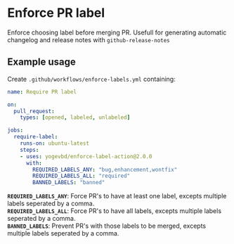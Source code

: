 # Enforce PR label

Enforce choosing label before merging PR. Usefull for generating automatic changelog and release notes with `github-release-notes`

## Example usage
Create `.github/workflows/enforce-labels.yml` containing:

```yml
name: Require PR label

on:
  pull_request:
    types: [opened, labeled, unlabeled]

jobs:
  require-label:
    runs-on: ubuntu-latest
    steps:
    - uses: yogevbd/enforce-label-action@2.0.0
      with:
        REQUIRED_LABELS_ANY: "bug,enhancement,wontfix"
        REQUIRED_LABELS_ALL: "required"
        BANNED_LABELS: "banned"

```
**`REQUIRED_LABELS_ANY`**: Force PR's to have at least one label, excepts multiple labels seperated by a comma.  
**`REQUIRED_LABELS_ALL`**: Force PR's to have all labels, excepts multiple labels seperated by a comma.  
**`BANNED_LABELS`**: Prevent PR's with those labels to be merged, excepts multiple labels seperated by a comma.  
